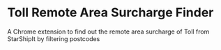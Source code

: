 # Toll Remote Area Surcharge Finder
A Chrome extension to find out the remote area surcharge of Toll from StarShipIt by filtering postcodes
